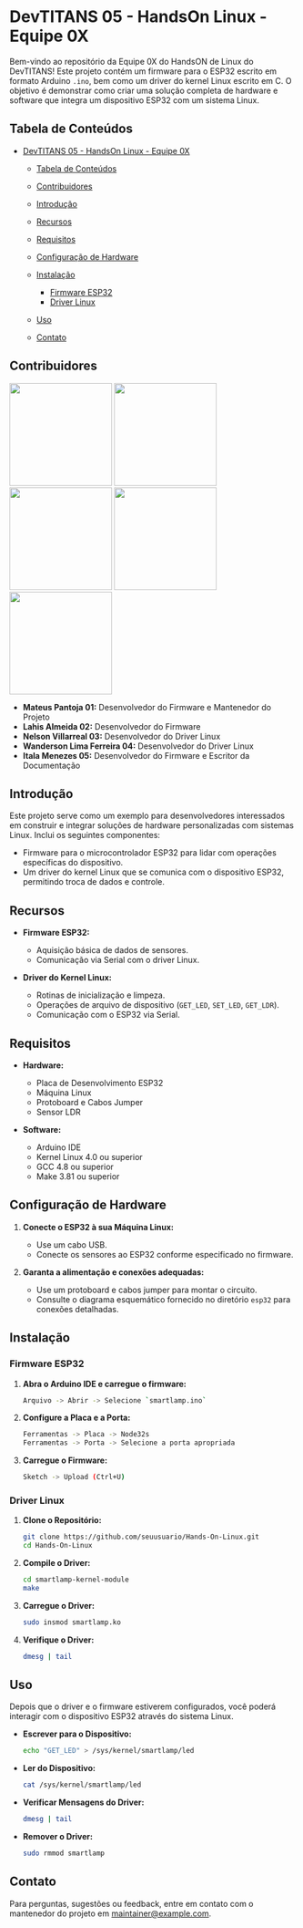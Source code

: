 

# DevTITANS 05 - HandsOn Linux - Equipe 0X

Bem-vindo ao repositório da Equipe 0X do HandsON de Linux do DevTITANS! Este projeto contém um firmware para o ESP32 escrito em formato Arduino `.ino`, bem como um driver do kernel Linux escrito em C. O objetivo é demonstrar como criar uma solução completa de hardware e software que integra um dispositivo ESP32 com um sistema Linux.

## Tabela de Conteúdos

- [DevTITANS 05 - HandsOn Linux - Equipe 0X](#devtitans-05---handson-linux---equipe-0x)
  - [Tabela de Conteúdos](#tabela-de-conteúdos)
  - [Contribuidores](#contribuidores)
  - [Introdução](#introdução)
  - [Recursos](#recursos)
  - [Requisitos](#requisitos)
  - [Configuração de Hardware](#configuração-de-hardware)
  - [Instalação](#instalação)
    - [Firmware ESP32](#firmware-esp32)
    - [Driver Linux](#driver-linux)
  - [Uso](#uso)

  - [Contato](#contato)


## Contribuidores
<img src="https://github.com/user-attachments/assets/830648f1-1dd6-443b-83ef-7be8c4b237dd" width="180" >
<img src="https://github.com/user-attachments/assets/c65d095c-7b32-48a2-90f1-0053934c7da2" width="180" >
<img src="https://github.com/user-attachments/assets/5a5fa6a2-f8dc-47b5-bf17-df98449addf0" width="180" >
<img src="https://github.com/user-attachments/assets/d197148a-0e62-4c30-94b5-e6261f90ae71" width="180" >
<img src="https://github.com/user-attachments/assets/5d9a4c44-9c71-4542-9972-fa673815b108" width="180" >


- **Mateus Pantoja 01:** Desenvolvedor do Firmware e Mantenedor do Projeto
- **Lahis Almeida 02:** Desenvolvedor do Firmware
- **Nelson Villarreal 03:** Desenvolvedor do Driver Linux
- **Wanderson Lima Ferreira 04:** Desenvolvedor do Driver Linux
- **Itala Menezes 05:** Desenvolvedor do Firmware e Escritor da Documentação

## Introdução

Este projeto serve como um exemplo para desenvolvedores interessados em construir e integrar soluções de hardware personalizadas com sistemas Linux. Inclui os seguintes componentes:
- Firmware para o microcontrolador ESP32 para lidar com operações específicas do dispositivo.
- Um driver do kernel Linux que se comunica com o dispositivo ESP32, permitindo troca de dados e controle.

## Recursos

- **Firmware ESP32:**
  - Aquisição básica de dados de sensores.
  - Comunicação via Serial com o driver Linux.
  
- **Driver do Kernel Linux:**
  - Rotinas de inicialização e limpeza.
  - Operações de arquivo de dispositivo (`GET_LED`, `SET_LED`, `GET_LDR`).
  - Comunicação com o ESP32 via Serial.

## Requisitos

- **Hardware:**
  - Placa de Desenvolvimento ESP32
  - Máquina Linux
  - Protoboard e Cabos Jumper
  - Sensor LDR
  
- **Software:**
  - Arduino IDE
  - Kernel Linux 4.0 ou superior
  - GCC 4.8 ou superior
  - Make 3.81 ou superior

## Configuração de Hardware

1. **Conecte o ESP32 à sua Máquina Linux:**
    - Use um cabo USB.
    - Conecte os sensores ao ESP32 conforme especificado no firmware.

2. **Garanta a alimentação e conexões adequadas:**
    - Use um protoboard e cabos jumper para montar o circuito.
    - Consulte o diagrama esquemático fornecido no diretório `esp32` para conexões detalhadas.

## Instalação

### Firmware ESP32

1. **Abra o Arduino IDE e carregue o firmware:**
    ```sh
    Arquivo -> Abrir -> Selecione `smartlamp.ino`
    ```

2. **Configure a Placa e a Porta:**
    ```sh
    Ferramentas -> Placa -> Node32s
    Ferramentas -> Porta -> Selecione a porta apropriada
    ```

3. **Carregue o Firmware:**
    ```sh
    Sketch -> Upload (Ctrl+U)
    ```

### Driver Linux

1. **Clone o Repositório:**
    ```sh
    git clone https://github.com/seuusuario/Hands-On-Linux.git
    cd Hands-On-Linux
    ```

2. **Compile o Driver:**
    ```sh
    cd smartlamp-kernel-module
    make
    ```

3. **Carregue o Driver:**
    ```sh
    sudo insmod smartlamp.ko
    ```

4. **Verifique o Driver:**
    ```sh
    dmesg | tail
    ```

## Uso

Depois que o driver e o firmware estiverem configurados, você poderá interagir com o dispositivo ESP32 através do sistema Linux.

- **Escrever para o Dispositivo:**
    ```sh
    echo "GET_LED" > /sys/kernel/smartlamp/led
    ```

- **Ler do Dispositivo:**
    ```sh
    cat /sys/kernel/smartlamp/led
    ```

- **Verificar Mensagens do Driver:**
    ```sh
    dmesg | tail
    ```

- **Remover o Driver:**
    ```sh
    sudo rmmod smartlamp
    ```
    
## Contato

Para perguntas, sugestões ou feedback, entre em contato com o mantenedor do projeto em [maintainer@example.com](mailto:maintainer@example.com).
